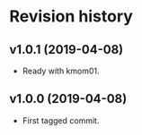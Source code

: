 Revision history
==================

v1.0.1 (2019-04-08)
------------------------
* Ready with kmom01.

v1.0.0 (2019-04-08)
------------------------
* First tagged commit.
